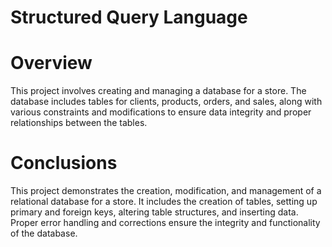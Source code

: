 # Structured Query Language

# Overview
This project involves creating and managing a database for a store. The database includes tables for clients, products, orders, and sales, along with various constraints and modifications to ensure data integrity and proper relationships between the tables.

# Conclusions
This project demonstrates the creation, modification, and management of a relational database for a store. It includes the creation of tables, setting up primary and foreign keys, altering table structures, and inserting data. Proper error handling and corrections ensure the integrity and functionality of the database.
